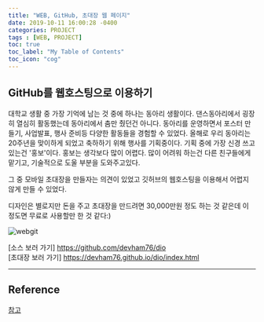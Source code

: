 ```yaml
---
title: "WEB, GitHub, 초대장 웹 페이지"
date: 2019-10-11 16:00:28 -0400
categories: PROJECT
tags : [WEB, PROJECT]
toc: true
toc_label: "My Table of Contents"
toc_icon: "cog"
---
```

## GitHub를 웹호스팅으로 이용하기

대학교 생활 중 가장 기억에 남는 것 중에 하나는 동아리 생활이다.
댄스동아리에서 굉장히 열심히 활동했는데 동아리에서 춤만 췄던건 아니다.
동아리를 운영하면서 포스터 만들기, 사업발표, 행사 준비등 다양한 활동들을 경험할 수 있었다.
올해로 우리 동아리는 20주년을 맞이하게 되었고 축하하기 위해 행사를 기획중이다.
기획 중에 가장 신경 쓰고 있는건 '홍보'이다. 홍보는 생각보다 많이 어렵다.
많이 어려워 하는건 다른 친구들에게 맡기고, 기술적으로 도울 부분을 도와주고있다.

그 중 모바일 초대장을 만들자는 의견이 있었고
깃허브의 웹호스팅을 이용해서 어렵지 않게 만들 수 있었다.

디자인은 별로지만 돈을 주고 초대장을 만드려면 30,000만원 정도 하는 것 같은데 이 정도면 무료로 사용할만 한 것 같다:)

![webgit](https://user-images.githubusercontent.com/55946791/66632753-1eca0c80-ec44-11e9-85ba-0496093bff7e.JPG)

[소스 보러 가기] <https://github.com/devham76/dio> <br>
[초대장 보러 가기] <https://devham76.github.io/dio/index.html>

---
## Reference
[참고](http://blog.naver.com/PostView.nhn?blogId=nstar1011&logNo=220617361408)
